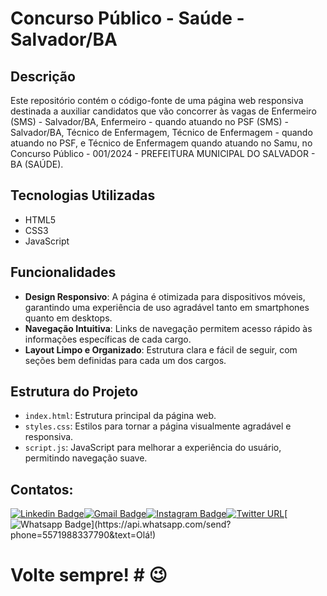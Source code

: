 # Concurso Público - Saúde - Salvador/BA

## Descrição
Este repositório contém o código-fonte de uma página web responsiva destinada a auxiliar candidatos que vão concorrer às vagas de Enfermeiro (SMS) - Salvador/BA, Enfermeiro - quando atuando no PSF (SMS) - Salvador/BA, Técnico de Enfermagem, Técnico de Enfermagem - quando atuando no PSF, e Técnico de Enfermagem quando atuando no Samu, no Concurso Público - 001/2024 - PREFEITURA MUNICIPAL DO SALVADOR - BA (SAÚDE).

## Tecnologias Utilizadas
- HTML5
- CSS3
- JavaScript

## Funcionalidades
- **Design Responsivo**: A página é otimizada para dispositivos móveis, garantindo uma experiência de uso agradável tanto em smartphones quanto em desktops.
- **Navegação Intuitiva**: Links de navegação permitem acesso rápido às informações específicas de cada cargo.
- **Layout Limpo e Organizado**: Estrutura clara e fácil de seguir, com seções bem definidas para cada um dos cargos.

## Estrutura do Projeto
- `index.html`: Estrutura principal da página web.
- `styles.css`: Estilos para tornar a página visualmente agradável e responsiva.
- `script.js`: JavaScript para melhorar a experiência do usuário, permitindo navegação suave.
## Contatos: 
[![Linkedin Badge](https://img.shields.io/badge/-LinkedIn-blue?style=flat-square&logo=Linkedin&logoColor=white&link=https://www.linkedin.com/in/ubaldo-meireles-de-jesus-sousa-b8b62b32)](https://www.linkedin.com/in/ubaldo-meireles-de-jesus-sousa-b8b62b32)[![Gmail Badge](https://img.shields.io/badge/-Gmail-c14438?style=flat-square&logo=Gmail&logoColor=white&link=mailto:contato.ubaldo3@gmail.com)](mailto:contato.ubaldo3@gmail.com)[![Instagram Badge](https://img.shields.io/badge/-ubaldo3-a43b9d?style=flat-square&logo=Instagram&logoColor=white&link=https://www.instagram.com/ubaldo3/)](https://www.instagram.com/ubaldo3/)[![Twitter URL](https://img.shields.io/twitter/url?style=social&url=https%3A%2F%2Ftwitter.com%2Fubaldo3)](https://twitter.com/ubaldo3)[![Whatsapp Badge](https://img.shields.io/badge/-Whatsapp-4CA143?style=flat-square&labelColor=4CA143&logo=whatsapp&logoColor=white&link=https://api.whatsapp.com/send?phone=5571988337790&text=Olá!)](https://api.whatsapp.com/send?phone=5571988337790&text=Olá!)

# Volte sempre! # 😉
